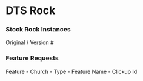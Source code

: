 # DTS Rock

### Stock Rock Instances
Original / Version #

### Feature Requests
Feature - Church - Type - Feature Name - Clickup Id
